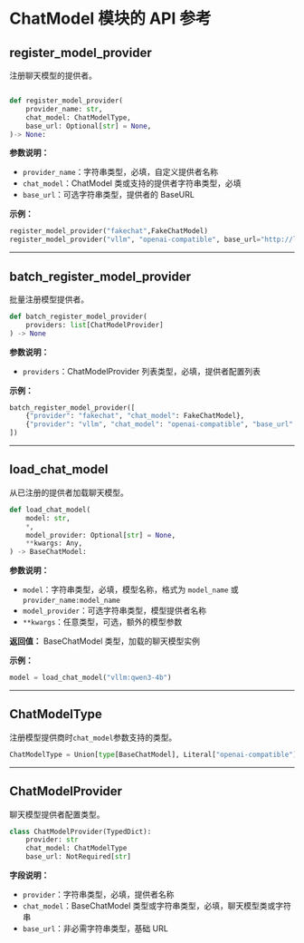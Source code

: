 # ChatModel 模块的 API 参考

## register_model_provider

注册聊天模型的提供者。

```python

def register_model_provider(
    provider_name: str,
    chat_model: ChatModelType,
    base_url: Optional[str] = None,
)-> None:
```

**参数说明：**

- `provider_name`：字符串类型，必填，自定义提供者名称
- `chat_model`：ChatModel 类或支持的提供者字符串类型，必填
- `base_url`：可选字符串类型，提供者的 BaseURL

**示例：**

```python
register_model_provider("fakechat",FakeChatModel)
register_model_provider("vllm", "openai-compatible", base_url="http://localhost:8000/v1")
```

---

## batch_register_model_provider

批量注册模型提供者。

```python
def batch_register_model_provider(
    providers: list[ChatModelProvider]
) -> None
```

**参数说明：**

- `providers`：ChatModelProvider 列表类型，必填，提供者配置列表

**示例：**

```python
batch_register_model_provider([
    {"provider": "fakechat", "chat_model": FakeChatModel},
    {"provider": "vllm", "chat_model": "openai-compatible", "base_url": "http://localhost:8000/v1"},
])
```

---

## load_chat_model

从已注册的提供者加载聊天模型。

```python
def load_chat_model(
    model: str,
    *,
    model_provider: Optional[str] = None,
    **kwargs: Any,
) -> BaseChatModel:
```

**参数说明：**

- `model`：字符串类型，必填，模型名称，格式为 `model_name` 或 `provider_name:model_name`
- `model_provider`：可选字符串类型，模型提供者名称
- `**kwargs`：任意类型，可选，额外的模型参数

**返回值：** BaseChatModel 类型，加载的聊天模型实例

**示例：**

```python
model = load_chat_model("vllm:qwen3-4b")
```

---

## ChatModelType

注册模型提供商时`chat_model`参数支持的类型。

```python
ChatModelType = Union[type[BaseChatModel], Literal["openai-compatible"]]
```

---

## ChatModelProvider

聊天模型提供者配置类型。

```python
class ChatModelProvider(TypedDict):
    provider: str
    chat_model: ChatModelType
    base_url: NotRequired[str]
```

**字段说明：**

- `provider`：字符串类型，必填，提供者名称
- `chat_model`：BaseChatModel 类型或字符串类型，必填，聊天模型类或字符串
- `base_url`：非必需字符串类型，基础 URL

